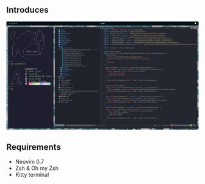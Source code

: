 ## Introduces

![Workspace](images/workspace.png "Workspace")

## Requirements

- Neovim 0.7
- Zsh & Oh my Zsh
- Kitty terminal
